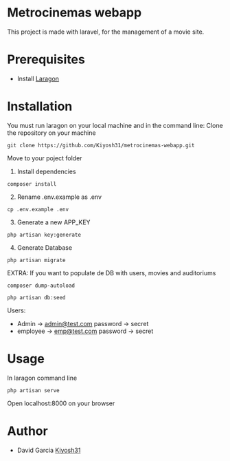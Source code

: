# Metrocinemas webapp

This project is made with laravel, for the management of a movie site.

# Prerequisites

-   Install [Laragon](https://laragon.org/)

# Installation

You must run laragon on your local machine and in the command line:
Clone the repository on your machine

```
git clone https://github.com/Kiyosh31/metrocinemas-webapp.git
```

Move to your poject folder

1. Install dependencies

```
composer install
```

2. Rename .env.example as .env

```
cp .env.example .env
```

3. Generate a new APP_KEY

```
php artisan key:generate
```

4. Generate Database

```
php artisan migrate
```

EXTRA: If you want to populate de DB with users, movies and auditoriums

```
composer dump-autoload
```

```
php artisan db:seed
```

Users:

-   Admin -> admin@test.com
    password -> secret
-   employee -> emp@test.com
    password -> secret

# Usage

In laragon command line

```
php artisan serve
```

Open localhost:8000 on your browser

# Author

-   David Garcia [Kiyosh31](https://github.com/Kiyosh31)
